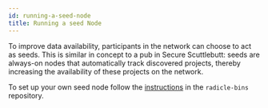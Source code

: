 ```yaml
---
id: running-a-seed-node
title: Running a seed Node
---
```


To improve data availability, participants in the network can choose to act as
seeds. This is similar in concept to a pub in Secure Scuttlebutt: seeds are
always-on nodes that automatically track discovered projects, thereby
increasing the availability of these projects on the network.

To set up your own seed node follow the [instructions][seed] in the
`radicle-bins` repository.

[seed]: https://github.com/radicle-dev/radicle-bins/tree/master/seed
